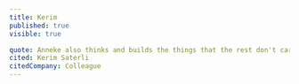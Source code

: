 ```yaml
---
title: Kerim 
published: true
visible: true

quote: Anneke also thinks and builds the things that the rest don't care about so much. She does that based on her broad interest and the empathy that you can expect from her every day (but are not used to from others). Anneke inspires the people in her team to get better.
cited: Kerim Saterli
citedCompany: Colleague
---
```

